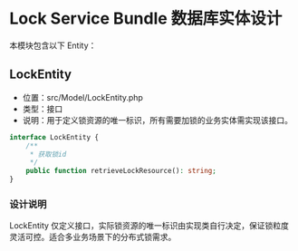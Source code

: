 # Lock Service Bundle 数据库实体设计

本模块包含以下 Entity：

## LockEntity

- 位置：src/Model/LockEntity.php
- 类型：接口
- 说明：用于定义锁资源的唯一标识，所有需要加锁的业务实体需实现该接口。

```php
interface LockEntity {
    /**
     * 获取锁id
     */
    public function retrieveLockResource(): string;
}
```

### 设计说明

LockEntity 仅定义接口，实际锁资源的唯一标识由实现类自行决定，保证锁粒度灵活可控。适合多业务场景下的分布式锁需求。
